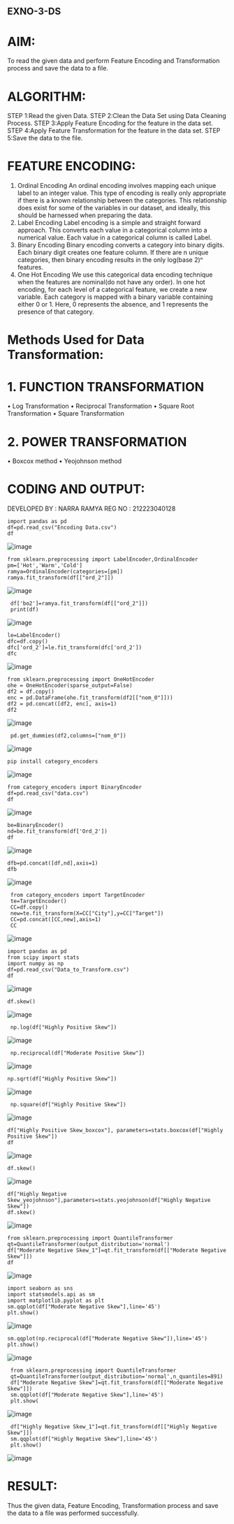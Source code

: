 ## EXNO-3-DS

# AIM:
To read the given data and perform Feature Encoding and Transformation process and save the data to a file.

# ALGORITHM:
STEP 1:Read the given Data.
STEP 2:Clean the Data Set using Data Cleaning Process.
STEP 3:Apply Feature Encoding for the feature in the data set.
STEP 4:Apply Feature Transformation for the feature in the data set.
STEP 5:Save the data to the file.

# FEATURE ENCODING:
1. Ordinal Encoding
An ordinal encoding involves mapping each unique label to an integer value. This type of encoding is really only appropriate if there is a known relationship between the categories. This relationship does exist for some of the variables in our dataset, and ideally, this should be harnessed when preparing the data.
2. Label Encoding
Label encoding is a simple and straight forward approach. This converts each value in a categorical column into a numerical value. Each value in a categorical column is called Label.
3. Binary Encoding
Binary encoding converts a category into binary digits. Each binary digit creates one feature column. If there are n unique categories, then binary encoding results in the only log(base 2)ⁿ features.
4. One Hot Encoding
We use this categorical data encoding technique when the features are nominal(do not have any order). In one hot encoding, for each level of a categorical feature, we create a new variable. Each category is mapped with a binary variable containing either 0 or 1. Here, 0 represents the absence, and 1 represents the presence of that category.

# Methods Used for Data Transformation:
  # 1. FUNCTION TRANSFORMATION
• Log Transformation
• Reciprocal Transformation
• Square Root Transformation
• Square Transformation
  # 2. POWER TRANSFORMATION
• Boxcox method
• Yeojohnson method

# CODING AND OUTPUT:
  DEVELOPED BY : NARRA RAMYA
  REG NO : 212223040128
```
import pandas as pd
df=pd.read_csv("Encoding Data.csv")
df
```
![image](https://github.com/user-attachments/assets/24d217e6-a34c-46a9-9739-538d9317398b)
```
from sklearn.preprocessing import LabelEncoder,OrdinalEncoder
pm=['Hot','Warm','Cold']
ramya=OrdinalEncoder(categories=[pm])
ramya.fit_transform(df[["ord_2"]])
```
![image](https://github.com/user-attachments/assets/c2ff6b0b-8a58-4364-adf2-dc4495ea3eb7)
```
 df['bo2']=ramya.fit_transform(df[["ord_2"]])
 print(df)
```
![image](https://github.com/user-attachments/assets/ad52587e-9b8a-4606-a5b3-1bf770646ac1)
```
le=LabelEncoder()
dfc=df.copy()
dfc['ord_2']=le.fit_transform(dfc['ord_2'])
dfc
```
![image](https://github.com/user-attachments/assets/4c0d4d16-c742-4504-a25e-8cf62e8bbf05)
```
from sklearn.preprocessing import OneHotEncoder
ohe = OneHotEncoder(sparse_output=False)
df2 = df.copy()
enc = pd.DataFrame(ohe.fit_transform(df2[["nom_0"]]))
df2 = pd.concat([df2, enc], axis=1)
df2
```
![image](https://github.com/user-attachments/assets/7575873a-368c-4d0a-8c39-0ed8098efed4)
```
 pd.get_dummies(df2,columns=["nom_0"])
```
![image](https://github.com/user-attachments/assets/14b8cce6-1775-4f75-81f8-663283474bba)
```
pip install category_encoders
```
![image](https://github.com/user-attachments/assets/370bb429-258f-4ec6-9297-495372823af1)
```
from category_encoders import BinaryEncoder
df=pd.read_csv("data.csv")
df
```
![image](https://github.com/user-attachments/assets/92cc7d3c-f45a-4bfc-9a26-1956eb19dc90)
```
be=BinaryEncoder()
nd=be.fit_transform(df['Ord_2'])
df
```
![image](https://github.com/user-attachments/assets/5a7d9694-b22e-4770-99d8-06b0fee72076)
```
dfb=pd.concat([df,nd],axis=1)
dfb
```
![image](https://github.com/user-attachments/assets/e0c5f140-393f-4b4f-b65e-d10affb4aefc)
```
 from category_encoders import TargetEncoder
 te=TargetEncoder()
 CC=df.copy()
 new=te.fit_transform(X=CC["City"],y=CC["Target"])
 CC=pd.concat([CC,new],axis=1)
 CC
```
![image](https://github.com/user-attachments/assets/4946955d-3a67-44c0-8749-99a70283d21e)
```
import pandas as pd
from scipy import stats
import numpy as np
df=pd.read_csv("Data_to_Transform.csv")
df
```

![image](https://github.com/user-attachments/assets/c31b9cdc-6b3c-49e9-aed1-0a3086da46d6)
```
df.skew()
```
![image](https://github.com/user-attachments/assets/4b53c252-7daf-4fc0-9bf5-316e0a4c611c)
```
 np.log(df["Highly Positive Skew"])

```
![image](https://github.com/user-attachments/assets/b7f5caf0-b5bb-4b2b-ad79-d6d35b6d66ac)
```
 np.reciprocal(df["Moderate Positive Skew"])
```
![image](https://github.com/user-attachments/assets/8c33a2e6-89de-4608-88b1-e3aadb789126)
```
np.sqrt(df["Highly Positive Skew"])
```
![image](https://github.com/user-attachments/assets/72753577-bd18-48b2-b2eb-d0734a62fdae)
```
 np.square(df["Highly Positive Skew"])
```
![image](https://github.com/user-attachments/assets/44882161-e35a-400e-9a2b-3d7a0c715123)
```
df["Highly Positive Skew_boxcox"], parameters=stats.boxcox(df["Highly Positive Skew"])
df
```
![image](https://github.com/user-attachments/assets/eef53775-19e5-4cd2-80f2-778625d21760)
```
df.skew()
```
![image](https://github.com/user-attachments/assets/70f0f3f7-7ba0-4189-b2b0-05e9d4dab9d0)
```
df["Highly Negative Skew_yeojohnson"],parameters=stats.yeojohnson(df["Highly Negative Skew"])
df.skew()
```
![image](https://github.com/user-attachments/assets/6597db34-50b2-40fc-8316-f74af27bde51)
```
from sklearn.preprocessing import QuantileTransformer
qt=QuantileTransformer(output_distribution='normal')
df["Moderate Negative Skew_1"]=qt.fit_transform(df[["Moderate Negative Skew"]])
df
```
![image](https://github.com/user-attachments/assets/47184ba5-921e-4fb2-af73-4d6834b871af)
```
import seaborn as sns
import statsmodels.api as sm
import matplotlib.pyplot as plt
sm.qqplot(df["Moderate Negative Skew"],line='45')
plt.show()
```
![image](https://github.com/user-attachments/assets/0e43805b-86d6-4444-adb0-9c3ce80285fc)
```
sm.qqplot(np.reciprocal(df["Moderate Negative Skew"]),line='45')
plt.show()
```
![image](https://github.com/user-attachments/assets/fd423fe2-1236-48e4-bc1d-6f34fbe2937b)
```
 from sklearn.preprocessing import QuantileTransformer
 qt=QuantileTransformer(output_distribution='normal',n_quantiles=891)
 df["Moderate Negative Skew"]=qt.fit_transform(df[["Moderate Negative Skew"]])
 sm.qqplot(df["Moderate Negative Skew"],line='45')
 plt.show(
```
![image](https://github.com/user-attachments/assets/f64e418a-2e86-401a-b8ed-725269f9202b)
```
 df["Highly Negative Skew_1"]=qt.fit_transform(df[["Highly Negative Skew"]])
 sm.qqplot(df["Highly Negative Skew"],line='45')
 plt.show()
```
![image](https://github.com/user-attachments/assets/f269bbe6-02f2-42bb-8d01-b1b79a88f7c9)

# RESULT:
Thus the given data, Feature Encoding, Transformation process and save the data to a file was performed successfully.

       
